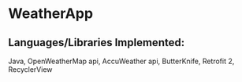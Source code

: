 # WeatherApp

## Languages/Libraries Implemented:
Java,
OpenWeatherMap api,
AccuWeather api,
ButterKnife,
Retrofit 2,
RecyclerView
